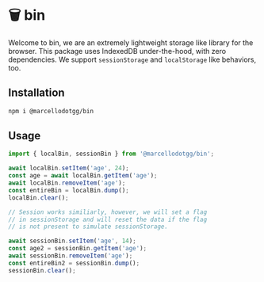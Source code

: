# 🗑️ bin
Welcome to bin, we are an extremely lightweight storage like library for the browser. This package uses IndexedDB under-the-hood, with zero dependencies. We support `sessionStorage` and `localStorage` like behaviors, too.

## Installation
```sh
npm i @marcellodotgg/bin
```

## Usage
```js
import { localBin, sessionBin } from '@marcellodotgg/bin';

await localBin.setItem('age', 24);
const age = await localBin.getItem('age');
await localBin.removeItem('age');
const entireBin = localBin.dump();
localBin.clear();

// Session works similiarly, however, we will set a flag
// in sessionStorage and will reset the data if the flag
// is not present to simulate sessionStorage.

await sessionBin.setItem('age', 14);
const age2 = sessionBin.getItem('age');
await sessionBin.removeItem('age');
const entireBin2 = sessionBin.dump();
sessionBin.clear();
```
